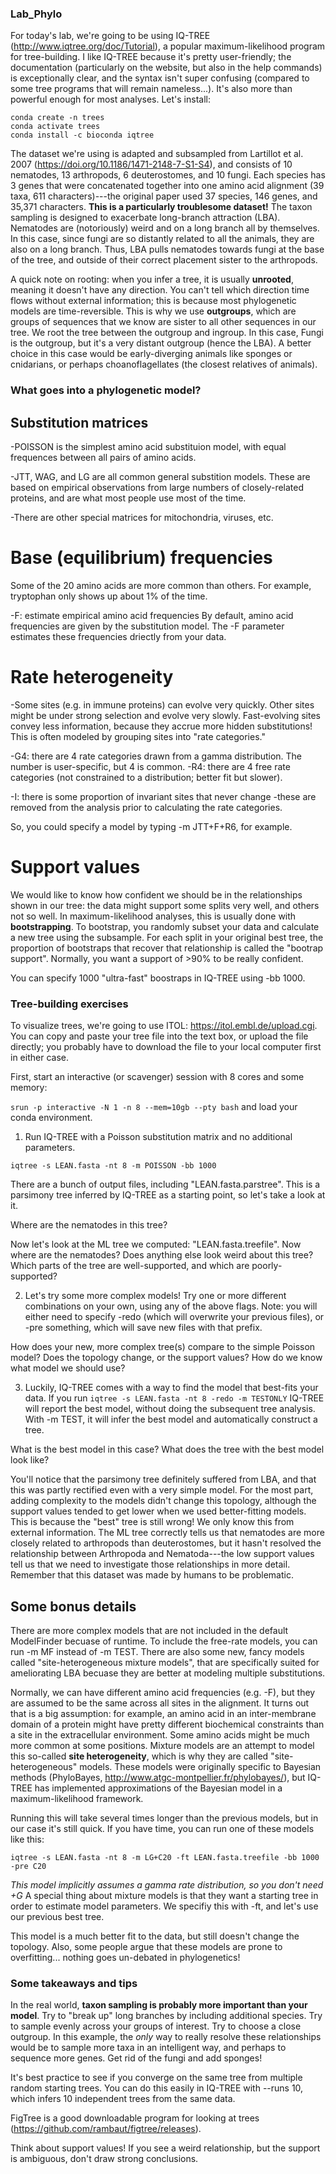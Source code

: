 ### Lab_Phylo
For today's lab, we're going to be using IQ-TREE (http://www.iqtree.org/doc/Tutorial), a popular maximum-likelihood program for tree-building. I like IQ-TREE because it's pretty user-friendly; the documentation (particularly on the website, but also in the help commands) is exceptionally clear, and the syntax isn't super confusing (compared to some tree programs that will remain nameless...). It's also more than powerful enough for most analyses. Let's install: 

```
conda create -n trees
conda activate trees
conda install -c bioconda iqtree
```

The dataset we're using is adapted and subsampled from Lartillot et al. 2007 (https://doi.org/10.1186/1471-2148-7-S1-S4), and consists of 10 nematodes, 13 arthropods, 6 deuterostomes, and 10 fungi. Each species has 3 genes that were concatenated together into one amino acid alignment (39 taxa, 611 characters)---the original paper used 37 species, 146 genes, and 35,371 characters. **This is a particularly troublesome dataset!** The taxon sampling is designed to exacerbate long-branch attraction (LBA). Nematodes are (notoriously) weird and on a long branch all by themselves. In this case, since fungi are so distantly related to all the animals, they are also on a long branch. Thus, LBA pulls nematodes towards fungi at the base of the tree, and outside of their correct placement sister to the arthropods.

A quick note on rooting: when you infer a tree, it is usually **unrooted**, meaning it doesn't have any direction. You can't tell which direction time flows without external information; this is because most phylogenetic models are time-reversible. This is why we use **outgroups**, which are groups of sequences that we know are sister to all other sequences in our tree. We root the tree between the outgroup and ingroup. In this case, Fungi is the outgroup, but it's a very distant outgroup (hence the LBA). A better choice in this case would be early-diverging animals like sponges or cnidarians, or perhaps choanoflagellates (the closest relatives of animals). 

### What goes into a phylogenetic model?

## Substitution matrices
-POISSON is the simplest amino acid substituion model, with equal frequences between all pairs of amino acids.

-JTT, WAG, and LG are all common general substition models. These are based on empirical observations from large numbers of closely-related proteins, and are what most people use most of the time.

-There are other special matrices for mitochondria, viruses, etc.

# Base (equilibrium) frequencies
Some of the 20 amino acids are more common than others. For example, tryptophan only shows up about 1% of the time.

-F: estimate empirical amino acid frequencies
  By default, amino acid frequencies are given by the substitution model. The -F parameter estimates these frequencies driectly from your data. 
  
# Rate heterogeneity
-Some sites (e.g. in immune proteins) can evolve very quickly. Other sites might be under strong selection and evolve very slowly. Fast-evolving sites convey less information, because they accrue more hidden substitutions! This is often modeled by grouping sites into "rate categories." 

-G4: there are 4 rate categories drawn from a gamma distribution. The number is user-specific, but 4 is common. 
-R4: there are 4 free rate categories (not constrained to a distribution; better fit but slower). 
  
-I: there is some proportion of invariant sites that never change
  -these are removed from the analysis prior to calculating the rate categories.
  
 So, you could specify a model by typing -m JTT+F+R6, for example. 
  
# Support values
We would like to know how confident we should be in the relationships shown in our tree: the data might support some splits very well, and others not so well. In maximum-likelihood analyses, this is usually done with **bootstrapping**. To bootstrap, you randomly subset your data and calculate a new tree using the subsample. For each split in your original best tree, the proportion of bootstraps that recover that relationship is called the "bootrap support". Normally, you want a support of >90% to be really confident. 

You can specify 1000 "ultra-fast" boostraps in IQ-TREE using -bb 1000.
  
### Tree-building exercises
To visualize trees, we're going to use ITOL: https://itol.embl.de/upload.cgi. You can copy and paste your tree file into the text box, or upload the file directly; you probably have to download the file to your local computer first in either case. 

First, start an interactive (or scavenger) session with 8 cores and some memory:

```srun -p interactive -N 1 -n 8 --mem=10gb --pty bash```
and load your conda environment.

1. Run IQ-TREE with a Poisson substitution matrix and no additional parameters.

```iqtree -s LEAN.fasta -nt 8 -m POISSON -bb 1000```

There are a bunch of output files, including "LEAN.fasta.parstree". This is a parsimony tree inferred by IQ-TREE as a starting point, so let's take a look at it. 

Where are the nematodes in this tree? 

Now let's look at the ML tree we computed: "LEAN.fasta.treefile". Now where are the nematodes? Does anything else look weird about this tree? Which parts of the tree are well-supported, and which are poorly-supported?

2. Let's try some more complex models! Try one or more different combinations on your own, using any of the above flags. 
  Note: you will either need to specify -redo (which will overwrite your previous files), or -pre something, which will save new files with that prefix.
  
How does your new, more complex tree(s) compare to the simple Poisson model? Does the topology change, or the support values? How do we know what model we should use?

3. Luckily, IQ-TREE comes with a way to find the model that best-fits your data. If you run
 ```iqtree -s LEAN.fasta -nt 8 -redo -m TESTONLY```
 IQ-TREE will report the best model, without doing the subsequent tree analysis. With -m TEST, it will infer the best model and automatically construct a tree. 
 
What is the best model in this case? What does the tree with the best model look like? 
 
You'll notice that the parsimony tree definitely suffered from LBA, and that this was partly rectified even with a very simple model. For the most part, adding complexity to the models didn't change this topology, although the support values tended to get lower when we used better-fitting models. This is because the "best" tree is still wrong! We only know this from external information. The ML tree correctly tells us that nematodes are more closely related to arthropods than deuterostomes, but it hasn't resolved the relationship between Arthropoda and Nematoda---the low support values tell us that we need to investigate those relationships in more detail. Remember that this dataset was made by humans to be problematic. 

## Some bonus details
There are more complex models that are not included in the default ModelFinder becuase of runtime. To include the free-rate models, you can run -m MF instead of -m TEST. There are also some new, fancy models called "site-heterogeneous mixture models", that are specifically suited for ameliorating LBA becuase they are better at modeling multiple substitutions. 

Normally, we can have different amino acid frequencies (e.g. -F), but they are assumed to be the same across all sites in the alignment. It turns out that is a big assumption: for example, an amino acid in an inter-membrane domain of a protein might have pretty different biochemical constraints than a site in the extracellular environment. Some amino acids might be much more common at some positions. Mixture models are an attempt to model this so-called **site heterogeneity**, which is why they are called "site-heterogeneous" models. These models were originally specific to Bayesian methods (PhyloBayes, http://www.atgc-montpellier.fr/phylobayes/), but IQ-TREE has implemented approximations of the Bayesian model in a maximum-likelihood framework. 

Running this will take several times longer than the previous models, but in our case it's still quick. If you have time, you can run one of these models like this:

```iqtree -s LEAN.fasta -nt 8 -m LG+C20 -ft LEAN.fasta.treefile -bb 1000 -pre C20```

*This model implicitly assumes a gamma rate distribution, so you don't need +G*
A special thing about mixture models is that they want a starting tree in order to estimate model parameters. We specifiy this with -ft, and let's use our previous best tree.

This model is a much better fit to the data, but still doesn't change the topology. Also, some people argue that these models are prone to overfitting... nothing goes un-debated in phylogenetics! 

### Some takeaways and tips
In the real world, **taxon sampling is probably more important than your model**. Try to "break up" long branches by including additional species. Try to sample evenly across your groups of interest. Try to choose a close outgroup. In this example, the _only_ way to really resolve these relationships would be to sample more taxa in an intelligent way, and perhaps to sequence more genes. Get rid of the fungi and add sponges!

It's best practice to see if you converge on the same tree from multiple random starting trees. You can do this easily in IQ-TREE with --runs 10, which infers 10 independent 
trees from the same data.

FigTree is a good downloadable program for looking at trees (https://github.com/rambaut/figtree/releases).

Think about support values! If you see a weird relationship, but the support is ambiguous, don't draw strong conclusions. 




 
  


